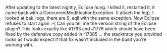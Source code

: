 After updating to the latest nightly, Eclipse hung. I killed it, restarted it, it came back with a ConcurrentModificationException. (I attach the log). I looked at bak_logs, there are 9, aqll with the same exception. Now Eclipse refuses to start again :-(
Can you tell me the version string of the Eclipse plugin? This looks exactly like #1763 and #1776 which should have been fixed by the defensive copy added in r17385 ... the stacktrace you provided looks as I would expect if that fix wasn't included in the build you're working with.
